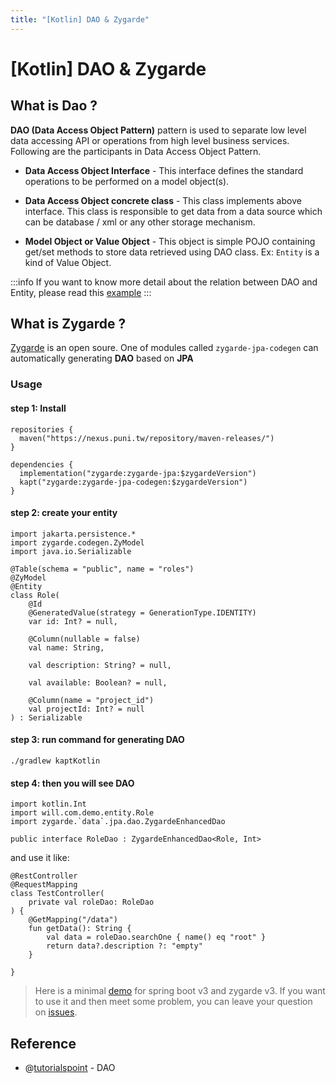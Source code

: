 ```yaml
---
title: "[Kotlin] DAO & Zygarde"
---
```


# [Kotlin] DAO & Zygarde

## What is Dao ?

**DAO (Data Access Object Pattern)** pattern is used to separate low level data accessing API or operations from high level business services. Following are the participants in Data Access Object Pattern.

+ **Data Access Object Interface** - This interface defines the standard operations to be performed on a model object(s).

+ **Data Access Object concrete class** - This class implements above interface. This class is responsible to get data from a data source which can be database / xml or any other storage mechanism.

+ **Model Object or Value Object** - This object is simple POJO containing get/set methods to store data retrieved using DAO class. Ex: `Entity` is a kind of Value Object.

:::info
If you want to know more detail about the relation between DAO and Entity, please read this [example](https://www.tutorialspoint.com/design_pattern/data_access_object_pattern.htm)
:::

## What is Zygarde ?

[Zygarde](https://github.com/zygarde-projects/zygarde) is an open soure. One of modules called `zygarde-jpa-codegen` can automatically generating **DAO** based on **JPA**

### Usage

#### step 1: Install

```
repositories {
  maven("https://nexus.puni.tw/repository/maven-releases/")
}

dependencies {
  implementation("zygarde:zygarde-jpa:$zygardeVersion")
  kapt("zygarde:zygarde-jpa-codegen:$zygardeVersion")
}
```

#### step 2: create your entity

```
import jakarta.persistence.*
import zygarde.codegen.ZyModel
import java.io.Serializable

@Table(schema = "public", name = "roles")
@ZyModel
@Entity
class Role(
    @Id
    @GeneratedValue(strategy = GenerationType.IDENTITY)
    var id: Int? = null,

    @Column(nullable = false)
    val name: String,

    val description: String? = null,

    val available: Boolean? = null,

    @Column(name = "project_id")
    val projectId: Int? = null
) : Serializable
```

#### step 3: run command for generating DAO

```
./gradlew kaptKotlin
```

#### step 4: then you will see DAO

```
import kotlin.Int
import will.com.demo.entity.Role
import zygarde.`data`.jpa.dao.ZygardeEnhancedDao

public interface RoleDao : ZygardeEnhancedDao<Role, Int>
```

and use it like:

```
@RestController
@RequestMapping
class TestController(
    private val roleDao: RoleDao
) {
    @GetMapping("/data")
    fun getData(): String {
        val data = roleDao.searchOne { name() eq "root" }
        return data?.description ?: "empty"
    }

}
```

> Here is a minimal [demo](https://github.com/Ruila/zygarde-spring-boot-v3) for spring boot v3 and zygarde v3.
> If you want to use it and then meet some problem, you can leave your question on [issues](https://github.com/Ruila/zygarde-spring-boot-v3/issues).


## Reference

+ @[tutorialspoint](https://www.tutorialspoint.com/design_pattern/data_access_object_pattern.htm) - DAO
